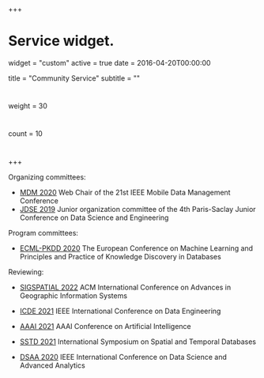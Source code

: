 +++
# Service widget.
widget = "custom"
active = true
date = 2016-04-20T00:00:00

title = "Community Service"
subtitle = ""

# 
weight = 30

# 
count = 10

#   
# 
+++

Organizing committees:

- [MDM 2020](http://mdmconferences.org/mdm2020/) Web Chair of the 21st IEEE Mobile Data Management Conference 
- [JDSE 2019](https://jdse-paris.github.io/jDSE2019) Junior organization committee of the 4th Paris-Saclay Junior Conference on Data Science and Engineering 

Program committees: 

- [ECML-PKDD 2020](https://ecmlpkdd2020.net/) The European Conference on Machine Learning and Principles and Practice of Knowledge Discovery in Databases

Reviewing:

- [SIGSPATIAL 2022](https://sigspatial2022.sigspatial.org/) ACM International Conference on Advances in Geographic Information Systems

- [ICDE 2021](http://www.icde2021.gr/) IEEE International Conference on Data Engineering 
- [AAAI 2021](https://aaai.org/Conferences/AAAI-21/) AAAI Conference on Artificial Intelligence
- [SSTD 2021](https://sstd2021.github.io/) International Symposium on Spatial and Temporal Databases
- [DSAA 2020](http://dsaa2020.dsaa.co/) IEEE International Conference on Data Science and Advanced Analytics 